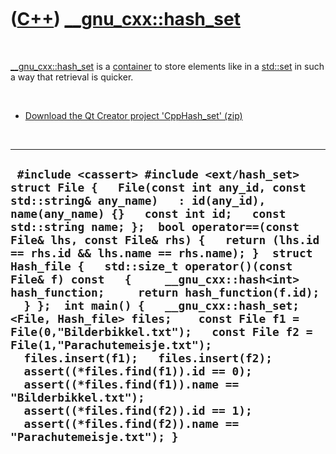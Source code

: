 



 

 

 

 

 

([C++](Cpp.md)) [\_\_gnu\_cxx::hash\_set](CppHash_set.md)
===========================================================

 

[\_\_gnu\_cxx::hash\_set](CppHash_set.md) is a
[container](CppContainer.md) to store elements like in a
[std::set](CppSet.md) in such a way that retrieval is quicker.

 

-   [Download the Qt Creator project
    'CppHash\_set' (zip)](CppHash_set.zip)

 

  ---------------------------------------------------------------------------------------------------------------------------------------------------------------------------------------------------------------------------------------------------------------------------------------------------------------------------------------------------------------------------------------------------------------------------------------------------------------------------------------------------------------------------------------------------------------------------------------------------------------------------------------------------------------------------------------------------------------------------------------------------------------------------------------------------------------------------------------------------------------------------
  ` #include <cassert> #include <ext/hash_set>   struct File {   File(const int any_id, const std::string& any_name)   : id(any_id), name(any_name) {}   const int id;   const std::string name; };  bool operator==(const File& lhs, const File& rhs) {   return (lhs.id == rhs.id && lhs.name == rhs.name); }  struct Hash_file {   std::size_t operator()(const File& f) const   {     __gnu_cxx::hash<int> hash_function;     return hash_function(f.id);   } };  int main() {   __gnu_cxx::hash_set;<File, Hash_file> files;    const File f1 = File(0,"Bilderbikkel.txt");   const File f2 = File(1,"Parachutemeisje.txt");    files.insert(f1);   files.insert(f2);    assert((*files.find(f1)).id == 0);   assert((*files.find(f1)).name == "Bilderbikkel.txt");   assert((*files.find(f2)).id == 1);   assert((*files.find(f2)).name == "Parachutemeisje.txt"); }`
  ---------------------------------------------------------------------------------------------------------------------------------------------------------------------------------------------------------------------------------------------------------------------------------------------------------------------------------------------------------------------------------------------------------------------------------------------------------------------------------------------------------------------------------------------------------------------------------------------------------------------------------------------------------------------------------------------------------------------------------------------------------------------------------------------------------------------------------------------------------------------------

 

 

 

 

 





 




